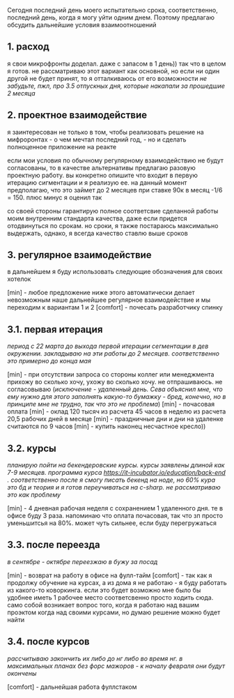 Сегодня последний день моего испытательно срока, соответственно, последний день, когда я могу уйти одним днем. Поэтому предлагаю обсудить дальнейшие условия взаимоотношений

## 1. расход

я свои микрофронты доделал. даже с запасом в 1 день)) так что в целом я готов. не рассматриваю этот вариант как основной, но если ни один другой не будет принят, то я отталкиваюсь от его возможности
_не забудьте, пжл, про 3.5 отпускных дня, которые накапали за прошедшие 2 месяца_

## 2. проектное взаимодействие

я заинтересован не только в том, чтобы реализовать решение на мифроронтах - о чем мечтал последний год, - но и сделать полноценное приложение на реакте

если мои условия по обычному регулярному взаимодействию не будут согласованы, то в качестве альтернативы предлагаю разовую проектную работу. вы конкретно опишите что входит в первую итерацию сигментации и я реализую ее. на данный момент предполагаю, что это займет до 2 месяцев при ставке 90к в месяц -1/6 = 150. плюс минус я оценил так

со своей стороны гарантирую полное соответсвие сделанной работы моим внутренним стандарта качества, даже если придется отодвинуться по срокам. но сроки, я также постараюсь максимально выдержать, однако, я всегда качество ставлю выше сроков

## 3. регулярное взаимодействие

в дальнейшем я буду использовать следующие обозначения для своих хотелок

[min] - любое предложение ниже этого автоматически делает невозможным наше дальнейшее регулярное взаимодействие и мы переходим к вариантам 1 и 2
[comfort] - почесать разработчику спинку

## 3.1. первая итерация

_период c 22 марта до выхода первой итерации сегментации в дев окружении. закладываю на эти работы до 2 месяцев. соответственно это примерно до конца мая_

[min] - при отсутствии запроса со стороны коллег или менеджмента прихожу во сколько хочу, ухожу во сколько хочу. не отпрашиваюсь. не согласовываю (_исключение - удаленный день. Сева объяснил мне, что ему нужно для этого заполнять какую-то бумажку - бред, конечно, но в принципе мне не трудно, так что это не проблема_)
[min] - почасовая оплата
[min] - оклад 120 тысяч из расчета 45 часов в неделю из расчета 20,5 рабочих дней в месяце
[min] - праздничные дни и дни на удаленке считаются по 9 часов
[min] - купить наконец несчастное кресло))

## 3.2. курсы

_планирую пойти на бекендеровские курсы. курсы заявлены длиной как 7-9 месяцев. программа курса https://it-incubator.io/education/back-end . соответственно после я смогу писать бекенд на ноде, но 60% кура это бд и теория и я готов переучиваться на c-sharp. не рассматриваю это как проблему_

[min] - 4 дневная рабочая неделя с сохранением 1 удаленного дня. те в офисе буду 3 раза. напоминаю что оплата почасовая, так что зп просто уменьшитсья на 80%. может чуть сильнее, если буду перегружаться

## 3.3. после переезда

_в сентябре - октябре переезжаю в бужу за посад_

[min] - возврат на работу в офисе на фулл-тайм
[comfort] - так как я продолжу обучение на курсах, а из дома я не работаю - я буду работать из какого-то коворкинга. если это будет возможно мне было бы удобнее иметь 1 рабочее место соответсвенно просто ходить сюда. само собой возникает вопрос того, когда я работаю над вашим проэктом когда над своими курсами, но думаю решение можно будет найти

## 3.4. после курсов

_рассчитываю закончить их либо до нг либо во время нг. в максимальных планах без форс мажоров - к началу февраля они будут окончены_

[comfort] - дальнейшая работа фуллстаком
